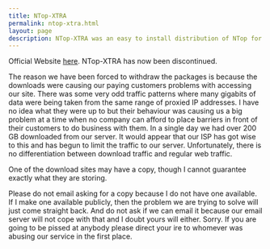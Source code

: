 ```yaml
---
title: NTop-XTRA
permalink: ntop-xtra.html
layout: page
description: NTop-XTRA was an easy to install distribution of NTop for Microsoft Windows. It has now been discontinued.
---
```


Official Website [here](http://www.ntop.org/). NTop-XTRA has now been discontinued.

The reason we have been forced to withdraw the packages is because the downloads were causing our paying customers problems with accessing our site. There was some very odd traffic patterns where many gigabits of data were being taken from the same range of proxied IP addresses. I have no idea what they were up to but their behaviour was causing us a big problem at a time when no company can afford to place barriers in front of their customers to do business with them. In a single day we had over 200 GB downloaded from our server. It would appear that our ISP has got wise to this and has begun to limit the traffic to our server. Unfortunately, there is no differentiation between download traffic and regular web traffic.

One of the download sites may have a copy, though I cannot guarantee exactly what they are storing.

Please do not email asking for a copy because I do not have one available. If I make one available publicly, then the problem we are trying to solve will just come straight back. And do not ask if we can email it because our email server will not cope with that and I doubt yours will either. Sorry. If you are going to be pissed at anybody please direct your ire to whomever was abusing our service in the first place.

